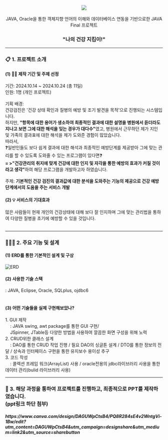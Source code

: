 <div align="center">
<img src="https://github.com/user-attachments/assets/23f625af-390a-4948-a725-57e96a81cd9a"></br></br>
JAVA, Oracle을 통한 객체지향 언어의 이해와 데이터베이스 연동을 기반으로한 JAVA Final 프로젝트</br>
<h3>"나의 건강 지킴이!"</h3>
</div>
<hr>
<h3>📋 1. 프로젝트 소개</h3>
<h4>(1) 💁‍♀ 제작 기간 및 주제 선정 </h4>
<!-- 팀원 - 총 4명</br> -->
기간: 2024.10.14 ~ 2024.10.24 (총 11일)</br>
인원: 1명 (개인 프로젝트)</br></br>
기획 배경: </br>
건강검진은 '건강 상태 확인과 질병의 예방 및 조기 발견을 목적'으로 진행되는 시스템입니다. </br>
하지만, <b>"항목에 대한 용어가 생소하여 최종적인 결과에 대한 설명을 병원에서 듣더라도 지나고 보면 그에 대한 해석을 잊는 경우가 대다수"</b>였고,
병원에서 근무하던 제가 지인 및 가족의 결과표에 대한 해석을 제가 도와준 경험이 많았습니다.</br>
따라서,</br>
❓일반인들도 보다 쉽게 결과에 대한 해석과 최종적인 예방단계를 제공받아 
그에 맞는 관리를 할 수 있도록 도와줄 수 있는 프로그램이 있다면❓</br> 
<b>= >"건강관리의 취지에 맞게 건강에 대한 인지 및 자각을 통한 예방의 효과가 커질 것이라고 생각"</b>하여 해당 프로그램을 개발하고자 하였습니다. </br></br>
주제: <b>기본적인 건강 검진의 결과값에 대한 분석을 도와주는 기능의 제공으로 건강 예방단계에서의 도움을 주는 서비스 개발</b></br>
<h4>(2) 💡 서비스의 기대효과 </h4>
많은 사람들이 현재 개인의 건강상태에 대해 보다 잘 인지하며 그에 맞는 관리법을 통하여 
다양한 질병을 초기에 예방할 수 있을 것입니다.</br>
</div>
</br>
<hr>
<h3>👩🏻‍⚕ 2. 주요 기능 및 설계</h3>
<h4>(1) ERD를 통한 기본적인 설계 및 구상</h4>
<img src="https://github.com/user-attachments/assets/86ce8a79-35a1-4c6e-b449-13c6666397a6" alt="ERD">

<h4>(2) 사용한 기술 스택</h4>
: JAVA, Eclipse, Oracle, SQLplus, ojdbc6 </br>
</br>
<h4>(3) 어떤 기술들을 실제 구현해보았나?</h4>
<spna>1. GUI 제작</br>
         &nbsp;&nbsp;&nbsp; : JAVA swing, awt package를 통한 GUI 구현/</br>
         &nbsp;&nbsp;&nbsp; JSpinner, JTable등 다양한 방법을 사용하여 깔끔한 화면 구성을 위해 노력</spna>
<div>2. CRUD위한 클래스 설계 </br>
  &nbsp;&nbsp;&nbsp; : DAO를 통한 CRUD 작업 진행 / 필요 DAO의 싱글톤 설계  / DTO를 통한 정보의 전달 / 상속과 인터페이스 구현을 통한 유지보수 용이성 추구</div>
<div>3. 코드 작성 </br>
 &nbsp;&nbsp;&nbsp; : 콜렉션 프레임 워크(ArrayList) 사용 / oracle전용의 jdbc라이브러리 사용을 통한 데이터 관리(bulid 라이브러리 사용)</br>
<hr>
  <h3>📜 3. 해당 과정을 통하여 프로젝트를 진행하고, 최종적으로 PPT를 제작하였습니다. </br> (ppt링크 하단 첨부)</h3>
  <h5>https://www.canva.com/design/DAGUWpCtsB4/PQ8R284sE4v2WntgVi-1Bw/edit?utm_content=DAGUWpCtsB4&utm_campaign=designshare&utm_medium=link2&utm_source=sharebutton</h5>
